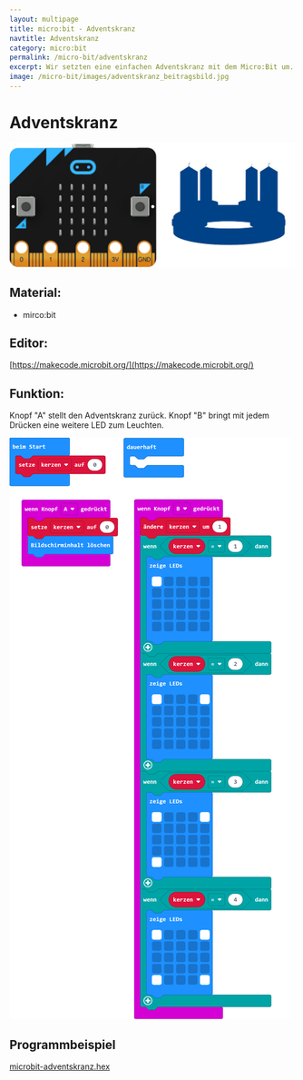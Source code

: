 ```yaml
---
layout: multipage
title: micro:bit - Adventskranz
navtitle: Adventskranz
category: micro:bit
permalink: /micro-bit/adventskranz
excerpt: Wir setzten eine einfachen Adventskranz mit dem Micro:Bit um.
image: /micro-bit/images/adventskranz_beitragsbild.jpg
---
```


# Adventskranz

![](images/adventskranz_beitragsbild.jpg)

## Material:

+ mirco:bit

## Editor:

[https://makecode.microbit.org/](https://makecode.microbit.org/)

## Funktion:
<!--Anleitung -->
Knopf "A" stellt den Adventskranz zurück.
Knopf "B" bringt mit jedem Drücken eine weitere LED zum Leuchten.

![](images/microbit-Screenshot-adventskranz.png)

## Programmbeispiel
[microbit-adventskranz.hex](appendix/microbit-adventskranz.hex)
